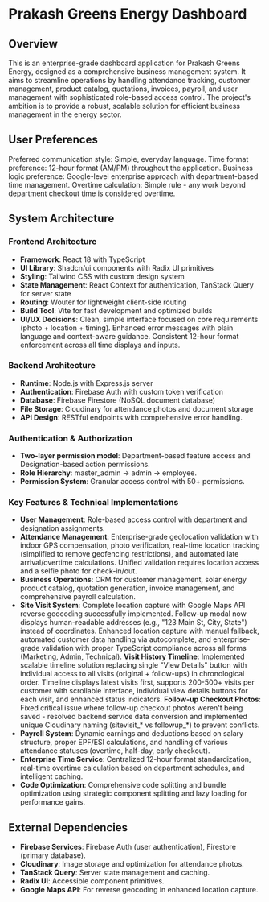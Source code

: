 # Prakash Greens Energy Dashboard

## Overview

This is an enterprise-grade dashboard application for Prakash Greens Energy, designed as a comprehensive business management system. It aims to streamline operations by handling attendance tracking, customer management, product catalog, quotations, invoices, payroll, and user management with sophisticated role-based access control. The project's ambition is to provide a robust, scalable solution for efficient business management in the energy sector.

## User Preferences

Preferred communication style: Simple, everyday language.
Time format preference: 12-hour format (AM/PM) throughout the application.
Business logic preference: Google-level enterprise approach with department-based time management.
Overtime calculation: Simple rule - any work beyond department checkout time is considered overtime.

## System Architecture

### Frontend Architecture
- **Framework**: React 18 with TypeScript
- **UI Library**: Shadcn/ui components with Radix UI primitives
- **Styling**: Tailwind CSS with custom design system
- **State Management**: React Context for authentication, TanStack Query for server state
- **Routing**: Wouter for lightweight client-side routing
- **Build Tool**: Vite for fast development and optimized builds
- **UI/UX Decisions**: Clean, simple interface focused on core requirements (photo + location + timing). Enhanced error messages with plain language and context-aware guidance. Consistent 12-hour format enforcement across all time displays and inputs.

### Backend Architecture
- **Runtime**: Node.js with Express.js server
- **Authentication**: Firebase Auth with custom token verification
- **Database**: Firebase Firestore (NoSQL document database)
- **File Storage**: Cloudinary for attendance photos and document storage
- **API Design**: RESTful endpoints with comprehensive error handling.

### Authentication & Authorization
- **Two-layer permission model**: Department-based feature access and Designation-based action permissions.
- **Role Hierarchy**: master_admin → admin → employee.
- **Permission System**: Granular access control with 50+ permissions.

### Key Features & Technical Implementations
- **User Management**: Role-based access control with department and designation assignments.
- **Attendance Management**: Enterprise-grade geolocation validation with indoor GPS compensation, photo verification, real-time location tracking (simplified to remove geofencing restrictions), and automated late arrival/overtime calculations. Unified validation requires location access and a selfie photo for check-in/out.
- **Business Operations**: CRM for customer management, solar energy product catalog, quotation generation, invoice management, and comprehensive payroll calculation.
- **Site Visit System**: Complete location capture with Google Maps API reverse geocoding successfully implemented. Follow-up modal now displays human-readable addresses (e.g., "123 Main St, City, State") instead of coordinates. Enhanced location capture with manual fallback, automated customer data handling via autocomplete, and enterprise-grade validation with proper TypeScript compliance across all forms (Marketing, Admin, Technical). **Visit History Timeline**: Implemented scalable timeline solution replacing single "View Details" button with individual access to all visits (original + follow-ups) in chronological order. Timeline displays latest visits first, supports 200-500+ visits per customer with scrollable interface, individual view details buttons for each visit, and enhanced status indicators. **Follow-up Checkout Photos**: Fixed critical issue where follow-up checkout photos weren't being saved - resolved backend service data conversion and implemented unique Cloudinary naming (sitevisit_* vs followup_*) to prevent conflicts.
- **Payroll System**: Dynamic earnings and deductions based on salary structure, proper EPF/ESI calculations, and handling of various attendance statuses (overtime, half-day, early checkout).
- **Enterprise Time Service**: Centralized 12-hour format standardization, real-time overtime calculation based on department schedules, and intelligent caching.
- **Code Optimization**: Comprehensive code splitting and bundle optimization using strategic component splitting and lazy loading for performance gains.

## External Dependencies

- **Firebase Services**: Firebase Auth (user authentication), Firestore (primary database).
- **Cloudinary**: Image storage and optimization for attendance photos.
- **TanStack Query**: Server state management and caching.
- **Radix UI**: Accessible component primitives.
- **Google Maps API**: For reverse geocoding in enhanced location capture.